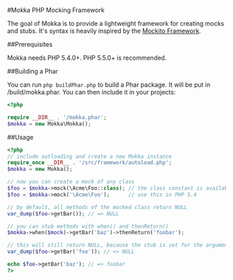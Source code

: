 #Mokka PHP Mocking Framework

The goal of Mokka is to provide a lightweight framework for creating mocks and stubs. It's syntax is heavily inspired by the [Mockito Framework](https://code.google.com/p/mockito/).

##Prerequisites

Mokka needs PHP 5.4.0+. PHP 5.5.0+ is recommended.

##Building a Phar

You can run ```php buildPhar.php``` to build a Phar package. It will be put in /build/mokka.phar. You can then include it in your projects:

```php
<?php

require __DIR__ . '/mokka.phar';
$mokka = new Mokka\Mokka();
```

##Usage

```php
<?php 
// include autloading and create a new Mokka instance
require_once __DIR__ . '/src/framework/autoload.php';
$mokka = new Mokka();

// now you can create a mock of any class
$foo = $mokka->mock(\Acme\Foo::class); // the class constant is available since PHP 5.5
$foo = $mokka->mock('\Acme\Foo');      // use this in PHP 5.4

// by default, all methods of the mocked class return NULL
var_dump($foo->getBar()); // => NULL

// you can stub methods with when() and thenReturn()
$mokka->when($mock)->getBar('baz')->thenReturn('foobar');

// this will still return NULL, because the stub is set for the argument 'baz' only
var_dump($foo->getBar('foo')); // => NULL

echo $foo->getBar('baz'); // => foobar
?>
```
